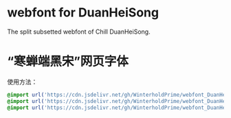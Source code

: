 # webfont for DuanHeiSong
The split subsetted webfont of Chill DuanHeiSong.
# “寒蝉端黑宋”网页字体

使用方法：
```CSS
@import url('https://cdn.jsdelivr.net/gh/WinterholdPrime/webfont_DuanHeiSong@main/regular/ChillDuanHeiSongRegular.min.css');
@import url('https://cdn.jsdelivr.net/gh/WinterholdPrime/webfont_DuanHeiSong@main/medium/ChillDuanHeiSongMedium.min.css');
@import url('https://cdn.jsdelivr.net/gh/WinterholdPrime/webfont_DuanHeiSong@main/bold/ChillDuanHeiSongBold.min.css');
```
